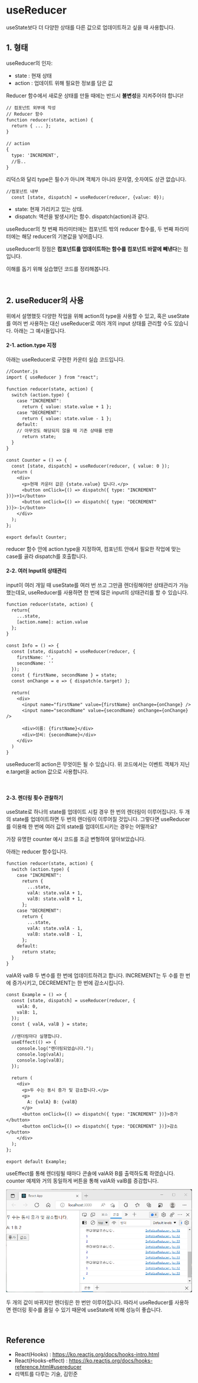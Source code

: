 # useReducer

useState보다 더 다양한 상태를 다른 값으로 업데이트하고 싶을 때 사용합니다.

## 1. 형태

useReducer의 인자:

- state : 현재 상태
- action : 업데이트 위해 필요한 정보를 담은 값

Reducer 함수에서 새로운 상태를 만들 때에는 반드시 <b>불변성</b>을 지켜주어야 합니다!

```
// 컴포넌트 외부에 작성
// Reducer 함수
function reducer(state, action) {
  return { ... };
}

// action
{
  type: 'INCREMENT',
  //등..
}
```

리덕스와 달리 type은 필수가 아니며 객체가 아니라 문자열, 숫자여도 상관 없습니다.

```
//컴포넌트 내부
  const [state, dispatch] = useReducer(reducer, {value: 0});
```

- state: 현재 가리키고 있는 상태.
- dispatch: 액션을 발생시키는 함수. dispatch(action)과 같다.

useReducer의 첫 번째 파라미터에는 컴포넌트 밖의 reducer 함수를, 두 번째 파라미터에는 해당 reducer의 기본값을 넣어줍니다.

useReducer의 장점은 <b>컴포넌트를 업데이트하는 함수를 컴포넌트 바깥에 빼낸다</b>는 점입니다.

이해를 돕기 위해 실습했던 코드를 정리해봅니다.

<br>

## 2. useReducer의 사용

위에서 설명했듯 다양한 작업을 위해 action의 type을 사용할 수 있고, 혹은 useState를 여러 번 사용하는 대신 useReducer로 여러 개의 input 상태를 관리할 수도 있습니다. 아래는 그 예시들입니다.

#### 2-1. action.type 지정

아래는 useReducer로 구현한 카운터 실습 코드입니다.

```
//Counter.js
import { useReducer } from "react";

function reducer(state, action) {
  switch (action.type) {
    case "INCREMENT":
      return { value: state.value + 1 };
    case "DECREMENT":
      return { value: state.value - 1 };
    default:
    // 아무것도 해당되지 않을 때 기존 상태를 반환
      return state;
  }
}

const Counter = () => {
  const [state, dispatch] = useReducer(reducer, { value: 0 });
  return (
    <div>
      <p>현재 카운터 값은 {state.value} 입니다.</p>
      <button onClick={() => dispatch({ type: "INCREMENT" })}>+1</button>
      <button onClick={() => dispatch({ type: "DECREMENT" })}>-1</button>
    </div>
  );
};

export default Counter;
```

reducer 함수 안에 action.type을 지정하여, 컴포넌트 안에서 필요한 작업에 맞는 case를 골라 dispatch를 호출합니다.

#### 2-2. 여러 Input의 상태관리

input이 여러 개일 때 useState를 여러 번 쓰고 그만큼 렌더링해야만 상태관리가 가능했는데요, useReducer를 사용하면 한 번에 많은 input의 상태관리를 할 수 있습니다.

```
function reducer(state, action) {
  return{
    ...state,
    [action.name]: action.value
  };
}

const Info = () => {
  const [state, dispatch] = useReducer(reducer, {
    firstName: '',
    secondName: ''
  });
  const { firstName, secondName } = state;
  const onChange = e => { dispatch(e.target) };

  return(
    <div>
      <input name="firstName" value={firstName} onChange={onChange} />
      <input name="secondName" value={secondName} onChange={onChange} />

      <div>이름: {firstName}</div>
      <div>성씨: {secondName}</div>
    </div>
  )
}
```

useReducer의 action은 무엇이든 될 수 있습니다. 위 코드에서는 이벤트 객체가 지닌 e.target을 action 값으로 사용합니다.

<br>

#### 2-3. 렌더링 횟수 관찰하기

useState로 하나의 state를 업데이트 시킬 경우 한 번의 렌더링이 이루어집니다. 두 개의 state를 업데이트하면 두 번의 렌더링이 이루어질 것입니다. 그렇다면 useReducer를 이용해 한 번에 여러 값의 state를 업데이트시키는 경우는 어떨까요?

가장 유명한 counter 예시 코드를 조금 변형하여 알아보았습니다.

아래는 reducer 함수입니다.

```
function reducer(state, action) {
  switch (action.type) {
    case "INCREMENT":
      return {
        ...state,
        valA: state.valA + 1,
        valB: state.valB + 1,
      };
    case "DECREMENT":
      return {
        ...state,
        valA: state.valA - 1,
        valB: state.valB - 1,
      };
    default:
      return state;
  }
}
```

valA와 valB 두 변수를 한 번에 업데이트하려고 합니다.
INCREMENT는 두 수를 한 번에 증가시키고, DECREMENT는 한 번에 감소시킵니다.

```
const Example = () => {
  const [state, dispatch] = useReducer(reducer, {
    valA: 0,
    valB: 1,
  });
  const { valA, valB } = state;

  //렌더링마다 실행합니다.
  useEffect(() => {
    console.log("렌더링되었습니다.");
    console.log(valA);
    console.log(valB);
  });

  return (
    <div>
      <p>두 수는 동시 증가 및 감소합니다.</p>
      <p>
        A: {valA} B: {valB}
      </p>
      <button onClick={() => dispatch({ type: "INCREMENT" })}>증가</button>
      <button onClick={() => dispatch({ type: "DECREMENT" })}>감소</button>
    </div>
  );
};

export default Example;
```

useEffect를 통해 렌더링될 때마다 콘솔에 valA와 B를 출력하도록 하였습니다.
counter 예제와 거의 동일하게 버튼을 통해 valA와 valB를 증감합니다.

![default](../imgs/image-useReducer-valAB.png)

두 개의 값이 바뀌지만 렌더링은 한 번만 이루어집니다.
따라서 useReducer를 사용하면 렌더링 횟수를 줄일 수 있기 때문에 useState에 비해 성능이 좋습니다.

  <br>

## Reference

- React(Hooks) : https://ko.reactjs.org/docs/hooks-intro.html
- React(Hooks-effect) : https://ko.reactjs.org/docs/hooks-reference.html#usereducer
- 리액트를 다루는 기술, 김민준
